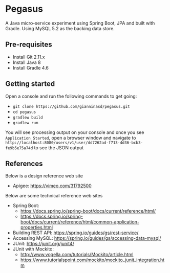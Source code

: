 Pegasus
================
A Java micro-service experiment using Spring Boot, JPA and built with Gradle. Using MySQL 5.2 as the backing data store.

## Pre-requisites
* Install Git 2.11.x
* Install Java 8
* Install Gradle 4.6

## Getting started
Open a console and run the following commands to get going:
* `git clone https://github.com/gianninasd/pegasus.git`
* `cd pegasus`
* `gradlew build`
* `gradlew run`

You will see processing output on your console and once you see `Application Started`, open a browser window and navigate to `http://localhost:8080/users/v1/user/dd7262ad-f713-4d36-bcb3-fe9b5e75a74d` to see the JSON output

## References
Below is a design reference web site
* Apigee: https://vimeo.com/31792500

Below are some technical reference web sites
* Spring Boot: 
  * https://docs.spring.io/spring-boot/docs/current/reference/html/
  * https://docs.spring.io/spring-boot/docs/current/reference/html/common-application-properties.html
* Building REST API: https://spring.io/guides/gs/rest-service/
* Accessing MySQL: https://spring.io/guides/gs/accessing-data-mysql/
* JUnit: https://junit.org/junit4/
* JUnit with Mockito: 
  * http://www.vogella.com/tutorials/Mockito/article.html
  * https://www.tutorialspoint.com/mockito/mockito_junit_integration.htm